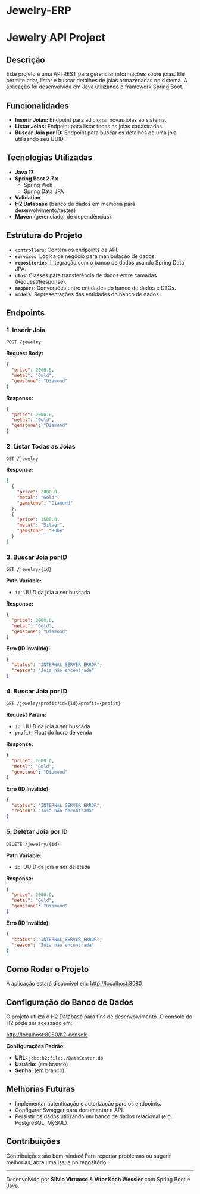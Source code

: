# Jewelry-ERP

# Jewelry API Project

## Descrição
Este projeto é uma API REST para gerenciar informações sobre joias. Ele permite criar, listar e buscar detalhes de joias armazenadas no sistema. A aplicação foi desenvolvida em Java utilizando o framework Spring Boot.

## Funcionalidades
- **Inserir Joias:** Endpoint para adicionar novas joias ao sistema.
- **Listar Joias:** Endpoint para listar todas as joias cadastradas.
- **Buscar Joia por ID:** Endpoint para buscar os detalhes de uma joia utilizando seu UUID.

## Tecnologias Utilizadas
- **Java 17**
- **Spring Boot 2.7.x**
  - Spring Web
  - Spring Data JPA
- **Validation**
- **H2 Database** (banco de dados em memória para desenvolvimento/testes)
- **Maven** (gerenciador de dependências)

## Estrutura do Projeto
- **`controllers`**: Contém os endpoints da API.
- **`services`**: Lógica de negócio para manipulação de dados.
- **`repositories`**: Integração com o banco de dados usando Spring Data JPA.
- **`dtos`**: Classes para transferência de dados entre camadas (Request/Response).
- **`mappers`**: Conversões entre entidades do banco de dados e DTOs.
- **`models`**: Representações das entidades do banco de dados.

## Endpoints
### **1. Inserir Joia**
`POST /jewelry`

**Request Body:**
```json
{
  "price": 2000.0,
  "metal": "Gold",
  "gemstone": "Diamond"
}
```

**Response:**
```json
{
  "price": 2000.0,
  "metal": "Gold",
  "gemstone": "Diamond"
}
```

### **2. Listar Todas as Joias**
`GET /jewelry`

**Response:**
```json
[
  {
    "price": 2000.0,
    "metal": "Gold",
    "gemstone": "Diamond"
  },
  {
    "price": 1500.0,
    "metal": "Silver",
    "gemstone": "Ruby"
  }
]
```

### **3. Buscar Joia por ID**
`GET /jewelry/{id}`

**Path Variable:**
- `id`: UUID da joia a ser buscada

**Response:**
```json
{
  "price": 2000.0,
  "metal": "Gold",
  "gemstone": "Diamond"
}
```

**Erro (ID Inválido):**
```json
{
  "status": "INTERNAL_SERVER_ERROR",
  "reason": "Jóia não encontrada"
}
```
### **4. Buscar Joia por ID**
`GET /jewelry/profit?id={id}&profit={profit}`

**Request Param:**
- `id`: UUID da joia a ser buscada
- `profit`: Float do lucro de venda

**Response:**
```json
{
  "price": 2000.0,
  "metal": "Gold",
  "gemstone": "Diamond"
}
```

**Erro (ID Inválido):**
```json
{
  "status": "INTERNAL_SERVER_ERROR",
  "reason": "Jóia não encontrada"
}
```

### **5. Deletar Joia por ID**
`DELETE /jewelry/{id}`

**Path Variable:**
- `id`: UUID da joia a ser deletada

**Response:**
```json
{
  "price": 2000.0,
  "metal": "Gold",
  "gemstone": "Diamond"
}
```

**Erro (ID Inválido):**
```json
{
  "status": "INTERNAL_SERVER_ERROR",
  "reason": "Jóia não encontrada"
}
```

## Como Rodar o Projeto

A aplicação estará disponível em: [http://localhost:8080](http://localhost:8080)

## Configuração do Banco de Dados
O projeto utiliza o H2 Database para fins de desenvolvimento. O console do H2 pode ser acessado em:

[http://localhost:8080/h2-console](http://localhost:8080/h2-console)

**Configurações Padrão:**
- **URL:** `jdbc:h2:file:./DataCenter.db`
- **Usuário:** (em branco)
- **Senha:** (em branco)

## Melhorias Futuras
- Implementar autenticação e autorização para os endpoints.
- Configurar Swagger para documentar a API.
- Persistir os dados utilizando um banco de dados relacional (e.g., PostgreSQL, MySQL).

## Contribuições
Contribuições são bem-vindas! Para reportar problemas ou sugerir melhorias, abra uma issue no repositório.

---

Desenvolvido por **Silvio Virtuoso** & **Vitor Koch Wessler** com Spring Boot e Java.
